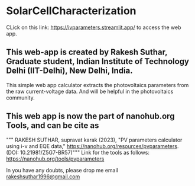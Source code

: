 # SolarCellCharacterization
CLick on this link: https://ivparameters.streamlit.app/  to access the web app.
## This web-app is created by Rakesh Suthar, Graduate student, Indian Institute of Technology Delhi (IIT-Delhi), New Delhi, India.

This simple web app calculator extracts the photovoltaics parameters from the raw current-voltage data. And will be helpful in the photovoltaics community.

## This web app is now the part of nanohub.org Tools, and can be cite as 
""" RAKESH SUTHAR, supravat karak (2023), "PV parameters calculator using i-v and EQE data," https://nanohub.org/resources/pvparameters. (DOI: 10.21981/Z5G7-BR57)"""
Link for the tools as follows: https://nanohub.org/tools/pvparameters


In you have any doubts, please drop me email rakeshsuthar1996@gmail.com
